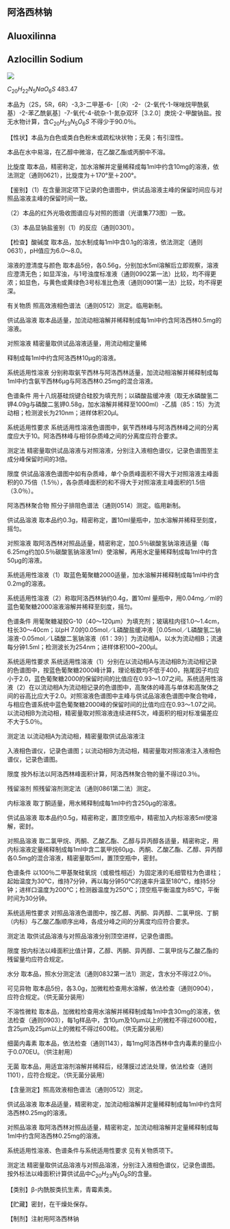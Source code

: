 ## 阿洛西林钠

## Aluoxilinna

## Azlocillin Sodium

<!-- O ONa O N ⋯H H C H _ { 3 } N S C H _ { 3 } HN 0 H H N. O NH  -->
![](https://web-api.textin.com/ocr_image/external/14ea5b226d7bc6f1.jpg)

$C_{20}H_{22}N_{5}NaO_{6}S$ 483.47

本品为（2S，5R，6R）-3,3-二甲基-6-［（R）-2-（2-氧代-1-咪唑烷甲酰氨基）-2-苯乙酰氨基］-7-氧代-4-硫杂-1-氮杂双环［3.2.0］庚烷-2-甲酸钠盐。按无水物计算，含$C_{20}H_{23}N_{5}O_{6}S$ 不得少于90.0％。

【性状】本品为白色或类白色粉末或疏松块状物；无臭；有引湿性。

本品在水中易溶，在乙醇中微溶，在乙酸乙酯或丙酮中不溶。

比旋度 取本品，精密称定，加水溶解并定量稀释成每1ml中约含10mg的溶液，依法测定（通则0621），比旋度为＋170°至＋200°。

【鉴别】（1）在含量测定项下记录的色谱图中，供试品溶液主峰的保留时间应与对照品溶液主峰的保留时间一致。

（2）本品的红外光吸收图谱应与对照的图谱（光谱集773图）一致。

（3）本品显钠盐鉴别（1）的反应（通则0301）。

【检查】酸碱度 取本品，加水制成每1ml中含0.1g的溶液，依法测定（通则0631），pH值应为6.0～8.0。

溶液的澄清度与颜色 取本品5份，各0.56g，分别加水5ml溶解后立即观察，溶液应澄清无色；如显浑浊，与1号浊度标准液（通则0902第一法）比较，均不得更浓；如显色，与黄色或黄绿色3号标准比色液（通则0901第一法）比较，均不得更深。

有关物质 照高效液相色谱法（通则0512）测定。临用新制。

供试品溶液 取本品适量，加流动相溶解并稀释制成每1ml中约含阿洛西林0.5mg的溶液。

对照溶液 精密量取供试品溶液适量，用流动相定量稀

释制成每1ml中约含阿洛西林10μg的溶液。

系统适用性溶液 分别称取氨苄西林与阿洛西林适量，加流动相溶解并稀释制成每1ml中约含氨苄西林6μg与阿洛西林0.25mg的混合溶液。

色谱条件 用十八烷基硅烷键合硅胶为填充剂；以磷酸盐缓冲液（取无水磷酸氢二钾4.09g与磷酸二氢钾0.58g，加水溶解并稀释至1000ml）-乙腈（85：15）为流动相；检测波长为210nm；进样体积20μl。

系统适用性要求 系统适用性溶液色谱图中，氨苄西林峰与阿洛西林峰之间的分离度应大于10。阿洛西林峰与相邻杂质峰之间的分离度应符合要求。

测定法 精密量取供试品溶液与对照溶液，分别注入液相色谱仪，记录色谱图至主成分峰保留时间的3倍。

限度 供试品溶液色谱图中如有杂质峰，单个杂质峰面积不得大于对照溶液主峰面积的0.75倍（1.5％），各杂质峰面积的和不得大于对照溶液主峰面积的1.5倍（3.0％）。

阿洛西林聚合物 照分子排阻色谱法（通则0514）测定。临用新制。

供试品溶液 取本品约0.3g，精密称定，置10ml量瓶中，加水溶解并稀释至刻度，摇匀。

对照溶液 取阿洛西林对照品适量，精密称定，加0.5％碳酸氢钠溶液适量（每6.25mg约加0.5％碳酸氢钠溶液1ml）使溶解，再用水定量稀释制成每1ml中约含50μg的溶液。

系统适用性溶液（1）取蓝色葡聚糖2000适量，加水溶解并稀释制成每1ml中约含0.2mg的溶液。

系统适用性溶液（2）称取阿洛西林钠约0.4g，置10ml 量瓶中，用0.04mg／ml的蓝色葡聚糖2000溶液溶解并稀释至刻度，摇匀。

色谱条件 用葡聚糖凝胶G-10（40～120μm）为填充剂；玻璃柱内径1.0～1.4cm，柱长30～40cm；以pH 7.0的0.05mol／L磷酸盐缓冲液［0.05mol／L磷酸氢二钠溶液-0.05mol／L磷酸二氢钠溶液（61：39）］为流动相A，以水为流动相B；流速每分钟1.5ml；检测波长为254nm；进样体积100\~200μl。

系统适用性要求 系统适用性溶液（1）分别在以流动相A与流动相B为流动相记录的色谱图中，按蓝色葡聚糖2000峰计算，理论板数均不低于400，拖尾因子均应小于2.0，蓝色葡聚糖2000的保留时间的比值应在0.93～1.07之间。系统适用性溶液（2）在以流动相A为流动相记录的色谱图中，高聚体的峰高与单体和高聚体之间的谷高比应大于2.0。对照溶液色谱图中主峰与供试品溶液色谱图中聚合物峰，与相应色谱系统中蓝色葡聚糖2000峰的保留时间的比值均应在0.93～1.07之间。以流动相B为流动相，精密量取对照溶液连续进样5次，峰面积的相对标准偏差应不大于5.0％。

测定法 以流动相A为流动相，精密量取供试品溶液注

入液相色谱仪，记录色谱图；以流动相B为流动相，精密量取对照溶液注入液相色谱仪，记录色谱图。

限度 按外标法以阿洛西林峰面积计算，阿洛西林聚合物的量不得过0.3％。

残留溶剂 照残留溶剂测定法（通则0861第二法）测定。

内标溶液 取丁酮适量，用水稀释制成每1ml中约含250μg的溶液。

供试品溶液 取本品约0.5g，精密称定，置顶空瓶中，精密加入内标溶液5ml使溶解，密封。

对照品溶液 取二氯甲烷、丙酮、乙酸乙酯、乙醇与异丙醇各适量，精密称定，用内标溶液定量稀释制成每1ml中含二氯甲烷60μg、丙酮、乙酸乙酯、乙醇、异丙醇各0.5mg的混合溶液，精密量取5ml，置顶空瓶中，密封。

色谱条件 以100％二甲基聚硅氧烷（或极性相近）为固定液的毛细管柱为色谱柱；起始温度为30℃，维持7分钟，再以每分钟50℃的速率升温至180℃，维持5分钟；进样口温度为200℃；检测器温度为250℃；顶空瓶平衡温度为85℃，平衡时间为30分钟。

系统适用性要求 对照品溶液色谱图中，按乙醇、丙酮、异丙醇、二氯甲烷、丁酮（内标）与乙酸乙酯顺序出峰，各成分峰之间的分离度均应符合要求。

测定法 取供试品溶液与对照品溶液分别顶空进样，记录色谱图。

限度 按内标法以峰面积比值计算，乙醇、丙酮、异丙醇、二氯甲烷与乙酸乙酯的残留量均应符合规定。

水分 取本品，照水分测定法（通则0832第一法1）测定，含水分不得过2.0％。

可见异物 取本品5份，各3.0g，加微粒检查用水溶解，依法检查（通则0904），应符合规定。（供无菌分装用）

不溶性微粒 取本品，加微粒检查用水溶解并稀释制成每1ml中含30mg的溶液，依法检查（通则0903），每1g样品中，含10μm及10μm以上的微粒不得过6000粒，含25μm及25μm以上的微粒不得过600粒。（供无菌分装用）

细菌内毒素 取本品，依法检查（通则1143），每1mg阿洛西林中含内毒素的量应小于0.070EU。（供注射用）

无菌 取本品，用适宜溶剂溶解并稀释后，经薄膜过滤法处理，依法检查（通则1101），应符合规定。（供无菌分装用）

【含量测定】照高效液相色谱法（通则0512）测定。

供试品溶液 取本品适量，精密称定，加流动相溶解并定量稀释制成每1ml中约含阿洛西林0.25mg的溶液。

对照品溶液 取阿洛西林对照品适量，精密称定，加流动相溶解并定量稀释制成每1ml中约含阿洛西林0.25mg的溶液。

系统适用性溶液、色谱条件与系统适用性要求 见有关物质项下。

测定法 精密量取供试品溶液与对照品溶液，分别注入液相色谱仪，记录色谱图。按外标法以峰面积计算供试品中$C_{20}H_{23}N_{5}O_{6}S$的含量。

【类别】β-内酰胺类抗生素，青霉素类。

【贮藏】密封，在干燥处保存。

【制剂】注射用阿洛西林钠